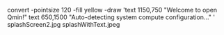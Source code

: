 convert -pointsize 120 -fill yellow -draw 'text 1150,750 "Welcome to open Qmin!" text 650,1500 "Auto-detecting system compute configuration..." ' splashScreen2.jpg splashWithText.jpeg
